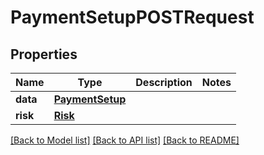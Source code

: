 # PaymentSetupPOSTRequest

## Properties
Name | Type | Description | Notes
------------ | ------------- | ------------- | -------------
**data** | [**PaymentSetup**](PaymentSetup.md) |  | 
**risk** | [**Risk**](Risk.md) |  | 

[[Back to Model list]](../README.md#documentation-for-models) [[Back to API list]](../README.md#documentation-for-api-endpoints) [[Back to README]](../README.md)


